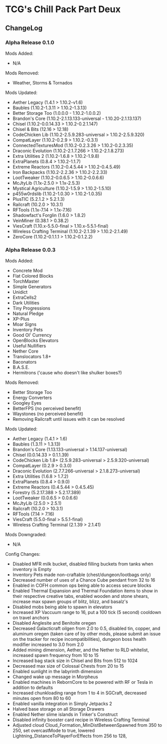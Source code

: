 # TCG's Chill Pack Part Deux  
## ChangeLog

### Alpha Release 0.1.0
Mods Added:  
-  N/A  

Mods Removed:  
- Weather, Storms & Tornados  

Mods Updated:  
- Aether Legacy (1.4.1 > 1.10.2-v1.6)  
- Baubles (1.10.2-1.3.11 > 1.10.2-1.3.13)  
- Better Storage Too (1.0.0.0 - 1.10.2-1.0.0.2)  
- Brandon's Core (1.10.2-2.1.13.133-universal - 1.10.20-2.1.13.137)  
- Chisel (1.10.2-0.0.14.33 > 1.10.2-0.2.1.147)  
- Chisel & Bits (12.16 > 12.18)  
- CodeChicken Lib (1.10.2-2.5.9.283-universal > 1.10.2-2.5.9.320)  
- CompatLayer (1.10.2-0.2.9 > 1.10.2.-0.3.1)  
- ConnectedTexturesMod (1.10.2-0.2.3.26 > 1.10.2-0.2.3.35)  
- Draconic Evolution (1.10.2-2.1.7.266 > 1.10.2-2.1.8.273)  
- Extra Utilities 2 (1.10.2-1.6.8 > 1.10.2-1.9.8)  
- ExtraPlanets (0.8.4 > 1.10.2-1.1.7)  
- Extreme  Reactors (1.10.2-0.4.5.44 > 1.10.2-0.4.5.49)  
- Iron Backpacks (1.10.2-2.2.36 > 1.10.2-2.2.33)  
- LootTweaker (1.10.2-0.0.6.5 > 1.10.2-0.0.6.6)  
- McJtyLib (1.1x-2.5.0 > 1.1x-2.5.3)  
- Mystical Agriculture (1.10.2-1.5.9 > 1.10.2-1.5.10)  
- p455w0rdslib (1.10.2-1.0.30 > 1.10.2-1.0.35)  
- PlusTIC (5.2.1.2 > 5.2.1.3)  
- Railcraft (10.2.0 > 10.3.1)  
- RFTools (1.1x-7.14 > 1.1x-7.16)  
- Shadowfact's Forglin (1.6.0 > 1.8.2)  
- VeinMiner (0.38.1 > 0.38.2)  
- ViesCraft (1.10.x-5.5.0-final > 1.10.x-5.5.1-final)  
- Wireless Crafting Terminal (1.10.2-2.1.39 > 1.10.2-2.1.49)  
- ZeroCore (1.10.2-0.1.1.1 > 1.10.2-0.1.2.2)  

### Alpha Release 0.0.3
Mods Added:  
- Concrete Mod  
- Flat Colored Blocks  
- TorchMaster  
- Simple Generators  
- Unidict  
- ExtraCells2  
- Dark Utilities  
- Tiny Progressions  
- Natural Pledge  
- XP-Plus  
- Moar Signs  
- Inventory Pets  
- Good Ol' Currency  
- OpenBlocks Elevators  
- Useful Nullifiers  
- Nether Core  
- Translocators 1.8+  
- Baconators  
- B.A.S.E.  
- Hermitrons ('cause who doesn't like shulker boxes?)

Mods Removed:  
- Better Storage Too  
- Energy Converters  
- Googley Eyes  
- BetterFPS (no perceived benefit)  
- Waystones (no perceived benefit)  
- Removing Railcraft until issues with it can be resolved


Mods Updated:  
- Aether Legacy (1.4.1 > 1.6)  
- Baubles (1.3.11 > 1.3.13)  
- Brandon's Core (1.13.133-universal > 1.14.137-universal)  
- Chisel (0.0.14.33 > 0.1.1.39)  
- CodeChicken Lib 1.8+ (2.5.9.283-universal > 2.5.9.320-universal)  
- CompatLayer (0.2.9 > 0.3.0)  
- Draconic Evolution (2.7.7.266-universal > 2.1.8.273-universal)  
- Extra Utilities (1.6.8 > 1.7.2)  
- ExtraPlanets (0.8.4 > 0.9.0)  
- Extreme Reactors (0.4.5.44 > 0.4.5.45)  
- Forestry (5.2.17.388 > 5.2.17.389)  
- LootTweaker (0.0.6.5 > 0.0.6.6)  
- McJtyLib (2.5.0 > 2.5.1)  
- Railcraft (10.2.0 > 10.3.1)  
- RFTools (7.14 > 7.16)  
- ViesCraft (5.5.0-final > 5.5.1-final)  
- Wireless Crafting Terminal (2.1.39 > 2.1.41)  

Mods Downgraded:
- N/A  

Config Changes:  
- Disabled MFR milk bucket, disabled filling buckets from tanks when inventory is Empty  
- Inventory Pets made non-craftable (chest/dungeon/lootbags only)  
- Decreased number of uses of a Chance Cube pendant from 32 to 16  
- Enabled in COFH common ops being able to access secure blocks  
- Enabled Thermal Expansion and Thermal Foundation items to show in their respective creative tabs, enabled wooden and stone shears, increase max spawn groups of blitz, blizz, and basalz's  
- Disabled mobs being able to spawn in elevators  
- Increased XP Vaccuum range to 16, put a 100 tick (5 second) cooldown on travel anchors  
- Disabled Anglesite and Benitoite oregen  
- Decreased Galacticraft oilgen from 2.0 to 0.5, disabled tin, copper, and aluminum oregen (taken care of by other mods, please submit an issue on the tracker for recipe incompatibilities), dungeon boss health modifier increased to 3.0 from 2.0  
- Added mining dimension, Aether, and the Nether to RLD whitelist, increased spawn frequency from 10 to 15  
- Increased bag stack size in Chisel and Bits from 512 to 1024  
- Decreased max size of Colossal Chests from 20 to 15  
- Enabled sunlight in the labyrinth dimension  
- Changed wake up message in Morpheus  
- Enabled machines in RebornCore to be powered with RF or Tesla in addition to defaults  
- Increased chunkloading range from 1 to 4 in SGCraft, decreased minutes open from 80 to 60  
- Enabled vanilla integration in Simply Jetpacks 2
- Halved base storage on all Storage Drawers  
- Enabled Nether slime islands in Tinker's Construct  
- Disabled infinity booster card recipe in Wireless Crafting Terminal  
- Adjusted cloud Cloud_Formation_MinDistBetweenSpawned from 350 to 250, set overcastMode to true, lowered Lightning_DistanceToPlayerForEffects from 256 to 128,  
